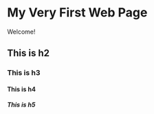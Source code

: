 # My Very First Web Page

Welcome!

## This is h2

### This is h3

#### This is h4

##### This is h5

